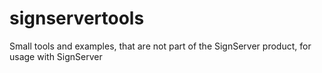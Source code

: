 # signservertools
Small tools and examples, that are not part of the SignServer product, for usage with SignServer
